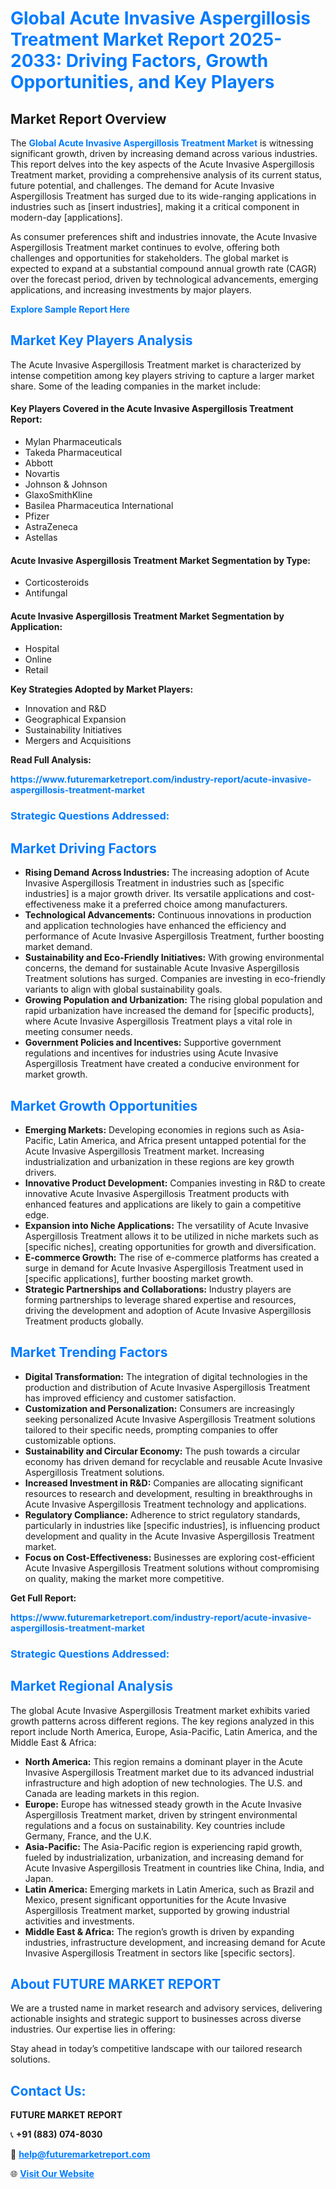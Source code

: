 <h1 style="color: #007BFF;">Global Acute Invasive Aspergillosis Treatment Market Report 2025-2033: Driving Factors, Growth Opportunities, and Key Players</h1>

<section id="overview">
<h2>Market Report Overview</h2>
<p>The <a href="https://www.futuremarketreport.com/industry-report/acute-invasive-aspergillosis-treatment-market" style="color: #007BFF; text-decoration: none;"><strong>Global Acute Invasive Aspergillosis Treatment Market</strong></a> is witnessing significant growth, driven by increasing demand across various industries. This report delves into the key aspects of the Acute Invasive Aspergillosis Treatment market, providing a comprehensive analysis of its current status, future potential, and challenges. The demand for Acute Invasive Aspergillosis Treatment has surged due to its wide-ranging applications in industries such as [insert industries], making it a critical component in modern-day [applications].</p>
<p>As consumer preferences shift and industries innovate, the Acute Invasive Aspergillosis Treatment market continues to evolve, offering both challenges and opportunities for stakeholders. The global market is expected to expand at a substantial compound annual growth rate (CAGR) over the forecast period, driven by technological advancements, emerging applications, and increasing investments by major players.</p>
</section>

<section id="overview">
<p><a href="https://www.futuremarketreport.com/request-sample/reportId=78897" style="color: #007BFF; text-decoration: none;"><strong>Explore Sample Report Here</strong></a></p>
</section>

<section id="key-players">
<h2 style="color: #007BFF;">Market Key Players Analysis</h2>
<p>The Acute Invasive Aspergillosis Treatment market is characterized by intense competition among key players striving to capture a larger market share. Some of the leading companies in the market include:</p>
<h4>Key Players Covered in the Acute Invasive Aspergillosis Treatment Report:</h4>
<ul><li>Mylan Pharmaceuticals</li><li>Takeda Pharmaceutical</li><li>Abbott</li><li>Novartis</li><li>Johnson &amp; Johnson</li><li>GlaxoSmithKline</li><li>Basilea Pharmaceutica International</li><li>Pfizer</li><li>AstraZeneca</li><li>Astellas</li></ul>
<h4>Acute Invasive Aspergillosis Treatment Market Segmentation by Type:</h4>
<ul><li>Corticosteroids</li><li>Antifungal</li></ul>

<h4>Acute Invasive Aspergillosis Treatment Market Segmentation by Application:</h4>
<ul><li>Hospital</li><li>Online</li><li>Retail</li></ul>
<p><strong>Key Strategies Adopted by Market Players:</strong></p>
<ul>
<li>Innovation and R&D</li>
<li>Geographical Expansion</li>
<li>Sustainability Initiatives</li>
<li>Mergers and Acquisitions</li>
</ul>
</section>

<section>
<p><strong>Read Full Analysis: </strong></p><a href="https://www.futuremarketreport.com/industry-report/acute-invasive-aspergillosis-treatment-market" style="color: #007BFF; text-decoration: none;"><strong>https://www.futuremarketreport.com/industry-report/acute-invasive-aspergillosis-treatment-market</strong></a>
<h3 style="color: #007BFF;">Strategic Questions Addressed:</h3>
</section>

<section id="driving-factors">
<h2 style="color: #007BFF;">Market Driving Factors</h2>
<ul>
<li><strong>Rising Demand Across Industries:</strong> The increasing adoption of Acute Invasive Aspergillosis Treatment in industries such as [specific industries] is a major growth driver. Its versatile applications and cost-effectiveness make it a preferred choice among manufacturers.</li>
<li><strong>Technological Advancements:</strong> Continuous innovations in production and application technologies have enhanced the efficiency and performance of Acute Invasive Aspergillosis Treatment, further boosting market demand.</li>
<li><strong>Sustainability and Eco-Friendly Initiatives:</strong> With growing environmental concerns, the demand for sustainable Acute Invasive Aspergillosis Treatment solutions has surged. Companies are investing in eco-friendly variants to align with global sustainability goals.</li>
<li><strong>Growing Population and Urbanization:</strong> The rising global population and rapid urbanization have increased the demand for [specific products], where Acute Invasive Aspergillosis Treatment plays a vital role in meeting consumer needs.</li>
<li><strong>Government Policies and Incentives:</strong> Supportive government regulations and incentives for industries using Acute Invasive Aspergillosis Treatment have created a conducive environment for market growth.</li>
</ul>
</section>

<section id="growth-opportunities">
<h2 style="color: #007BFF;">Market Growth Opportunities</h2>
<ul>
<li><strong>Emerging Markets:</strong> Developing economies in regions such as Asia-Pacific, Latin America, and Africa present untapped potential for the Acute Invasive Aspergillosis Treatment market. Increasing industrialization and urbanization in these regions are key growth drivers.</li>
<li><strong>Innovative Product Development:</strong> Companies investing in R&D to create innovative Acute Invasive Aspergillosis Treatment products with enhanced features and applications are likely to gain a competitive edge.</li>
<li><strong>Expansion into Niche Applications:</strong> The versatility of Acute Invasive Aspergillosis Treatment allows it to be utilized in niche markets such as [specific niches], creating opportunities for growth and diversification.</li>
<li><strong>E-commerce Growth:</strong> The rise of e-commerce platforms has created a surge in demand for Acute Invasive Aspergillosis Treatment used in [specific applications], further boosting market growth.</li>
<li><strong>Strategic Partnerships and Collaborations:</strong> Industry players are forming partnerships to leverage shared expertise and resources, driving the development and adoption of Acute Invasive Aspergillosis Treatment products globally.</li>
</ul>
</section>

<section id="trending-factors">
<h2 style="color: #007BFF;">Market Trending Factors</h2>
<ul>
<li><strong>Digital Transformation:</strong> The integration of digital technologies in the production and distribution of Acute Invasive Aspergillosis Treatment has improved efficiency and customer satisfaction.</li>
<li><strong>Customization and Personalization:</strong> Consumers are increasingly seeking personalized Acute Invasive Aspergillosis Treatment solutions tailored to their specific needs, prompting companies to offer customizable options.</li>
<li><strong>Sustainability and Circular Economy:</strong> The push towards a circular economy has driven demand for recyclable and reusable Acute Invasive Aspergillosis Treatment solutions.</li>
<li><strong>Increased Investment in R&D:</strong> Companies are allocating significant resources to research and development, resulting in breakthroughs in Acute Invasive Aspergillosis Treatment technology and applications.</li>
<li><strong>Regulatory Compliance:</strong> Adherence to strict regulatory standards, particularly in industries like [specific industries], is influencing product development and quality in the Acute Invasive Aspergillosis Treatment market.</li>
<li><strong>Focus on Cost-Effectiveness:</strong> Businesses are exploring cost-efficient Acute Invasive Aspergillosis Treatment solutions without compromising on quality, making the market more competitive.</li>
</ul>
</section>

<section>
<p><strong>Get Full Report: </strong></p><a href="https://www.futuremarketreport.com/industry-report/acute-invasive-aspergillosis-treatment-market" style="color: #007BFF; text-decoration: none;"><strong>https://www.futuremarketreport.com/industry-report/acute-invasive-aspergillosis-treatment-market</strong></a>
<h3 style="color: #007BFF;">Strategic Questions Addressed:</h3>
</section>


<section id="regional-analysis">
<h2 style="color: #007BFF;">Market Regional Analysis</h2>
<p>The global Acute Invasive Aspergillosis Treatment market exhibits varied growth patterns across different regions. The key regions analyzed in this report include North America, Europe, Asia-Pacific, Latin America, and the Middle East & Africa:</p>
<ul>
<li><strong>North America:</strong> This region remains a dominant player in the Acute Invasive Aspergillosis Treatment market due to its advanced industrial infrastructure and high adoption of new technologies. The U.S. and Canada are leading markets in this region.</li>
<li><strong>Europe:</strong> Europe has witnessed steady growth in the Acute Invasive Aspergillosis Treatment market, driven by stringent environmental regulations and a focus on sustainability. Key countries include Germany, France, and the U.K.</li>
<li><strong>Asia-Pacific:</strong> The Asia-Pacific region is experiencing rapid growth, fueled by industrialization, urbanization, and increasing demand for Acute Invasive Aspergillosis Treatment in countries like China, India, and Japan.</li>
<li><strong>Latin America:</strong> Emerging markets in Latin America, such as Brazil and Mexico, present significant opportunities for the Acute Invasive Aspergillosis Treatment market, supported by growing industrial activities and investments.</li>
<li><strong>Middle East & Africa:</strong> The region’s growth is driven by expanding industries, infrastructure development, and increasing demand for Acute Invasive Aspergillosis Treatment in sectors like [specific sectors].</li>
</ul>
</section>

<footer>
<h2 style="color: #007BFF;">About FUTURE MARKET REPORT</h2>
<p>We are a trusted name in market research and advisory services, delivering actionable insights and strategic support to businesses across diverse industries. Our expertise lies in offering:</p>

<p>Stay ahead in today’s competitive landscape with our tailored research solutions.</p>

<h2 style="color: #007BFF;">Contact Us:</h2>
<p><strong>FUTURE MARKET REPORT</strong></p>
<p>📞 <strong>+91 (883) 074-8030</strong></p>
<p>📧 <strong><a href="mailto:help@futuremarketreport.com" style="color: #007BFF;">help@futuremarketreport.com</a></strong></p>
<p>🌐 <strong><a href="https://www.futuremarketreport.com/" style="color: #007BFF;">Visit Our Website</a></strong></p>
</footer>